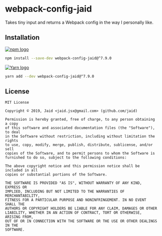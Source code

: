 # webpack-config-jaid


Takes tiny input and returns a Webpack config in the way I personally like.

## Installation
<a href='https://npmjs.com/package/webpack-config-jaid'><img alt='npm logo' src='https://github.com/Jaid/action-readme/raw/master/images/base-assets/npm.png'/></a>
```bash
npm install --save-dev webpack-config-jaid@^7.9.0
```
<a href='https://yarnpkg.com/package/webpack-config-jaid'><img alt='Yarn logo' src='https://github.com/Jaid/action-readme/raw/master/images/base-assets/yarn.png'/></a>
```bash
yarn add --dev webpack-config-jaid@^7.9.0
```




## License
```text
MIT License

Copyright © 2019, Jaid <jaid.jsx@gmail.com> (github.com/jaid)

Permission is hereby granted, free of charge, to any person obtaining a copy
of this software and associated documentation files (the "Software"), to deal
in the Software without restriction, including without limitation the rights
to use, copy, modify, merge, publish, distribute, sublicense, and/or sell
copies of the Software, and to permit persons to whom the Software is
furnished to do so, subject to the following conditions:

The above copyright notice and this permission notice shall be included in all
copies or substantial portions of the Software.

THE SOFTWARE IS PROVIDED "AS IS", WITHOUT WARRANTY OF ANY KIND, EXPRESS OR
IMPLIED, INCLUDING BUT NOT LIMITED TO THE WARRANTIES OF MERCHANTABILITY,
FITNESS FOR A PARTICULAR PURPOSE AND NONINFRINGEMENT. IN NO EVENT SHALL THE
AUTHORS OR COPYRIGHT HOLDERS BE LIABLE FOR ANY CLAIM, DAMAGES OR OTHER
LIABILITY, WHETHER IN AN ACTION OF CONTRACT, TORT OR OTHERWISE, ARISING FROM,
OUT OF OR IN CONNECTION WITH THE SOFTWARE OR THE USE OR OTHER DEALINGS IN THE
SOFTWARE.
```
